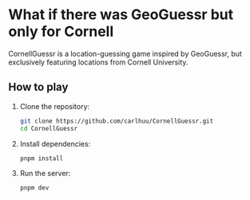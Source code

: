 # What if there was GeoGuessr but only for Cornell

CornellGuessr is a location-guessing game inspired by GeoGuessr, but exclusively featuring locations from Cornell University.

## How to play

1. Clone the repository:

   ```bash
   git clone https://github.com/carlhuu/CornellGuessr.git
   cd CornellGuessr

2. Install dependencies:

   ```bash
   pnpm install

3. Run the server:

   ```bash
   pnpm dev
